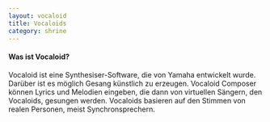 ```yaml
---
layout: vocaloid
title: Vocaloids
category: shrine
---
```


#### Was ist Vocaloid?

Vocaloid ist eine Synthesiser-Software, die von Yamaha entwickelt wurde. Darüber ist es möglich Gesang künstlich zu
erzeugen. Vocaloid Composer können Lyrics und Melodien eingeben, die dann von virtuellen Sängern, den Vocaloids,
gesungen werden. Vocaloids basieren auf den Stimmen von realen Personen, meist Synchronsprechern.
